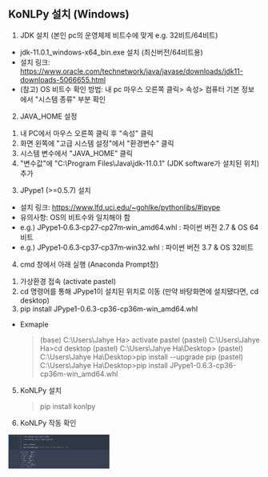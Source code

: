 
## KoNLPy 설치 (Windows)

1. JDK 설치 (본인 pc의 운영체제 비트수에 맞게 e.g. 32비트/64비트)
  - jdk-11.0.1_windows-x64_bin.exe 설치 (최신버전/64비트용)
  - 설치 링크: https://www.oracle.com/technetwork/java/javase/downloads/jdk11-downloads-5066655.html
  - (참고) OS 비트수 확인 방법: 내 pc 마우스 오른쪽 클릭> 속성> 컴퓨터 기본 정보에서 "시스템 종류" 부분 확인

2. JAVA_HOME 설정
  1) 내 PC에서 마우스 오른쪽 클릭 후 "속성" 클릭
  2) 화면 왼쪽에 "고급 시스템 설정"에서 "환경변수" 클릭
  3) 시스템 변수에서 "JAVA_HOME" 클릭
  4) "변수값"에 "C:\Program Files\Java\jdk-11.0.1" (JDK software가 설치된 위치) 추가

3. JPype1 (>=0.5.7) 설치
  - 설치 링크: https://www.lfd.uci.edu/~gohlke/pythonlibs/#jpype
  - 유의사항: OS의 비트수와 일치해야 함
  - e.g.) JPype1‑0.6.3‑cp27‑cp27m‑win_amd64.whl : 파이썬 버전 2.7 & OS 64비트
  - e.g.) JPype1‑0.6.3‑cp37‑cp37m‑win32.whl : 파이썬 버전 3.7 & OS 32비트

4. cmd 창에서 아래 실행 (Anaconda Prompt창)
  1) 가상환경 접속 (activate pastel)
  2) cd 명령어를 통해 JPype1이 설치된 위치로 이동 (만약 바탕화면에 설치됐다면, cd desktop)
  3) pip install JPype1-0.6.3-cp36-cp36m-win_amd64.whl

  * Exmaple 
    >(base) C:\Users\Jahye Ha> activate pastel
    >(pastel) C:\Users\Jahye Ha>cd desktop
    >(pastel) C:\Users\Jahye Ha\Desktop>
    >(pastel) C:\Users\Jahye Ha\Desktop>pip install --upgrade pip
    >(pastel) C:\Users\Jahye Ha\Desktop>pip install JPype1-0.6.3-cp36-cp36m-win_amd64.whl

5. KoNLPy 설치
    >pip install konlpy
    
6. KoNLPy 작동 확인 

<img src="https://github.com/jahyeha/pastel-toy-project/blob/master/2/konlpy.png" width="40%">
